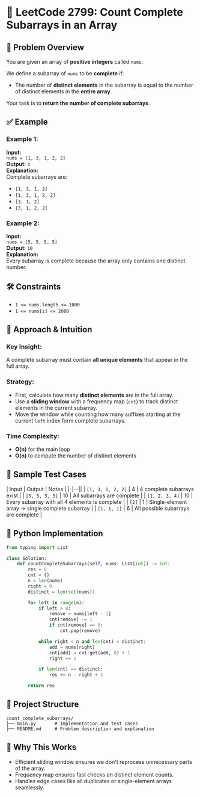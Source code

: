 # 📘 LeetCode 2799: Count Complete Subarrays in an Array

## 📌 Problem Overview

You are given an array of **positive integers** called `nums`.

We define a subarray of `nums` to be **complete** if:
- The number of **distinct elements** in the subarray is equal to the number of distinct elements in the **entire array**.

Your task is to **return the number of complete subarrays**.



## ✅ Example

### Example 1:
**Input:**  
`nums = [1, 3, 1, 2, 2]`  
**Output:** `4`  
**Explanation:**  
Complete subarrays are:
- `[1, 3, 1, 2]`
- `[1, 3, 1, 2, 2]`
- `[3, 1, 2]`
- `[3, 1, 2, 2]`



### Example 2:
**Input:**  
`nums = [5, 5, 5, 5]`  
**Output:** `10`  
**Explanation:**  
Every subarray is complete because the array only contains one distinct number.



## 🛠 Constraints

- `1 <= nums.length <= 1000`
- `1 <= nums[i] <= 2000`



## 🧠 Approach & Intuition

### Key Insight:
A complete subarray must contain **all unique elements** that appear in the full array.

### Strategy:
- First, calculate how many **distinct elements** are in the full array.
- Use a **sliding window** with a frequency map (`cnt`) to track distinct elements in the current subarray.
- Move the window while counting how many suffixes starting at the current `left` index form complete subarrays.

### Time Complexity:
- **O(n)** for the main loop
- **O(n)** to compute the number of distinct elements



## 🧪 Sample Test Cases

| Input                    | Output | Notes                                             |
|-|--||
| `[1, 3, 1, 2, 2]`        | 4      | 4 complete subarrays exist                       |
| `[5, 5, 5, 5]`           | 10     | All subarrays are complete                       |
| `[1, 2, 3, 4]`           | 10     | Every subarray with all 4 elements is complete   |
| `[2]`                   | 1      | Single-element array → single complete subarray |
| `[1, 1, 1]`             | 6      | All possible subarrays are complete              |



## 🧾 Python Implementation

```python
from typing import List

class Solution:
    def countCompleteSubarrays(self, nums: List[int]) -> int:
        res = 0
        cnt = {}
        n = len(nums)
        right = 0
        distinct = len(set(nums))

        for left in range(n):
            if left > 0:
                remove = nums[left - 1]
                cnt[remove] -= 1
                if cnt[remove] == 0:
                    cnt.pop(remove)

            while right < n and len(cnt) < distinct:
                add = nums[right]
                cnt[add] = cnt.get(add, 0) + 1
                right += 1

            if len(cnt) == distinct:
                res += n - right + 1

        return res
```



## 📂 Project Structure

```
count_complete_subarrays/
├── main.py       # Implementation and test cases
├── README.md     # Problem description and explanation
```



## 🚀 Why This Works

- Efficient sliding window ensures we don't reprocess unnecessary parts of the array.
- Frequency map ensures fast checks on distinct element counts.
- Handles edge cases like all duplicates or single-element arrays seamlessly.